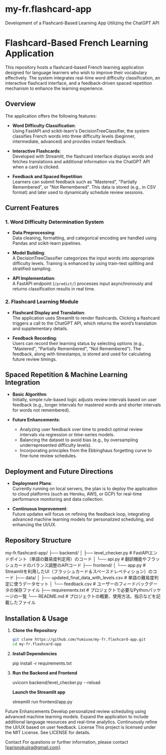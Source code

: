 # my-fr.flashcard-app
Development of a Flashcard-Based Learning App Utilizing the ChatGPT API

# Flashcard-Based French Learning Application

This repository hosts a flashcard-based French learning application designed for language learners who wish to improve their vocabulary effectively. The system integrates real-time word difficulty classification, an interactive flashcard interface, and a feedback-driven spaced repetition mechanism to enhance the learning experience.

## Overview

The application offers the following features:

- **Word Difficulty Classification**:  
  Using FastAPI and scikit-learn's DecisionTreeClassifier, the system classifies French words into three difficulty levels (beginner, intermediate, advanced) and provides instant feedback.

- **Interactive Flashcards**:  
  Developed with Streamlit, the flashcard interface displays words and fetches translations and additional information via the ChatGPT API when a card is clicked.

- **Feedback and Spaced Repetition**:  
  Learners can submit feedback such as "Mastered", "Partially Remembered", or "Not Remembered". This data is stored (e.g., in CSV format) and later used to dynamically schedule review sessions.

## Current Features

### 1. Word Difficulty Determination System

- **Data Preprocessing**:  
  Data cleaning, formatting, and categorical encoding are handled using Pandas and scikit-learn pipelines.

- **Model Building**:  
  A DecisionTreeClassifier categorizes the input words into appropriate difficulty levels. Training is enhanced by using train-test splitting and stratified sampling.

- **API Implementation**:  
  A FastAPI endpoint (`/predict/`) processes input asynchronously and returns classification results in real time.

### 2. Flashcard Learning Module

- **Flashcard Display and Translation**:  
  The application uses Streamlit to render flashcards. Clicking a flashcard triggers a call to the ChatGPT API, which returns the word’s translation and supplementary details.

- **Feedback Recording**:  
  Users can record their learning status by selecting options (e.g., "Mastered", "Partially Remembered", "Not Remembered"). The feedback, along with timestamps, is stored and used for calculating future review timings.

## Spaced Repetition & Machine Learning Integration

- **Basic Algorithm**:  
  Initially, simple rule-based logic adjusts review intervals based on user feedback (e.g., longer intervals for mastered words and shorter intervals for words not remembered).

- **Future Enhancements**:  
  - Analyzing user feedback over time to predict optimal review intervals via regression or time-series models.
  - Balancing the dataset to avoid bias (e.g., by oversampling underrepresented difficulty levels).
  - Incorporating principles from the Ebbinghaus forgetting curve to fine-tune review schedules.

## Deployment and Future Directions

- **Deployment Plans**:  
  Currently running on local servers, the plan is to deploy the application to cloud platforms (such as Heroku, AWS, or GCP) for real-time performance monitoring and data collection.

- **Continuous Improvement**:  
  Future updates will focus on refining the feedback loop, integrating advanced machine learning models for personalized scheduling, and enhancing the UI/UX.

## Repository Structure

my-fr.flashcard-app/
├── backend/
│   ├── level_checker.py   # FastAPIエンドポイント（単語の難易度判定用）のコード
│   └── api.py             # 翻訳機能やフラッシュカードのバランス調整のAPIコード
├── frontend/
│   └── app.py             # Streamlitを利用したUI（フラッシュカード＆スペースドレペティション）のコード
├── data/
│   ├── updated_final_data_with_levels.csv  # 単語の難易度判定に使うデータセット
│   └── feedback.csv       # ユーザーのフィードバックデータの保存ファイル
├── requirements.txt       # プロジェクトで必要なPythonパッケージの一覧
└── README.md              # プロジェクトの概要、使用方法、指示などを記載したファイル


## Installation & Usage

1. **Clone the Repository**
   ```bash
   git clone https://github.com/Yumiuse/my-fr.flashcard-app.git
   cd my-fr.flashcard-app
2. **Install Dependencies**
   
   pip install -r requirements.txt

3. **Run the Backend and Frontend**

      uvicorn backend/level_checker.py --reload

   **Launch the Streamlit app**
   
      streamlit run frontend/app.py

Future Enhancements
Develop personalized review scheduling using advanced machine learning models.
Expand the application to include additional language resources and real-time analytics.
Continuously refine the UI/UX based on user feedback.
License
This project is licensed under the MIT License. See LICENSE for details.


Contact
For questions or further information, please contact [parisnokujira@gmail.com].
